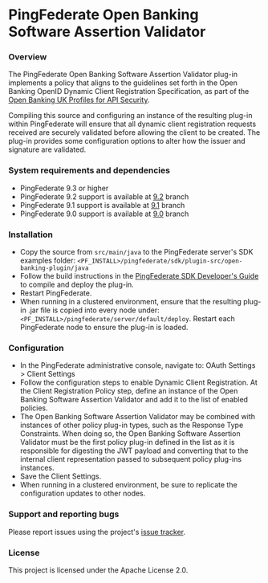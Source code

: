 PingFederate Open Banking Software Assertion Validator
======================================================

### Overview

The PingFederate Open Banking Software Assertion Validator plug-in implements a policy that aligns to the guidelines set forth in the Open Banking OpenID Dynamic Client Registration Specification, as part of the [Open Banking UK Profiles for API Security](https://bitbucket.org/openid/obuk).

Compiling this source and configuring an instance of the resulting plug-in within PingFederate will ensure that all dynamic client registration requests received are securely validated before allowing the client to be created. The plug-in provides some configuration options to alter how the issuer and signature are validated.

### System requirements and dependencies

* PingFederate 9.3 or higher
* PingFederate 9.2 support is available at [9.2](https://github.com/pingidentity/open-banking-plugin/tree/9.2) branch 
* PingFederate 9.1 support is available at [9.1](https://github.com/pingidentity/open-banking-plugin/tree/9.1) branch 
* PingFederate 9.0 support is available at [9.0](https://github.com/pingidentity/open-banking-plugin/tree/9.0) branch 

### Installation

* Copy the source from `src/main/java` to the PingFederate server's SDK examples folder: `<PF_INSTALL>/pingfederate/sdk/plugin-src/open-banking-plugin/java`
* Follow the build instructions in the [PingFederate SDK Developer's Guide](https://documentation.pingidentity.com/pingfederate/pf90/index.shtml#sdkDevelopersGuide/concept/buildingAndDeployingYourProject.html) to compile and deploy the plug-in.
* Restart PingFederate.
* When running in a clustered environment, ensure that the resulting plug-in .jar file is copied into every node under: `<PF_INSTALL>/pingfederate/server/default/deploy`. Restart each PingFederate node to ensure the plug-in is loaded.

### Configuration

* In the PingFederate administrative console, navigate to: OAuth Settings > Client Settings
* Follow the configuration steps to enable Dynamic Client Registration. At the Client Registration Policy step, define an instance of the Open Banking Software Assertion Validator and add it to the list of enabled policies.
* The Open Banking Software Assertion Validator may be combined with instances of other policy plug-in types, such as the Response Type Constraints. When doing so, the Open Banking Software Assertion Validator must be the first policy plug-in defined in the list as it is responsible for digesting the JWT payload and converting that to the internal client representation passed to subsequent policy plug-ins instances.
* Save the Client Settings.
* When running in a clustered environment, be sure to replicate the configuration updates to other nodes.

### Support and reporting bugs

Please report issues using the project's [issue tracker](https://github.com/pingidentity/open-banking-plugin/issues).

### License

This project is licensed under the Apache License 2.0.
